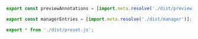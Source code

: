 ```js filename="example-addon/preset.js" renderer="common" language="js"
export const previewAnnotations = [import.meta.resolve('./dist/preview')];

export const managerEntries = [import.meta.resolve('./dist/manager')];

export * from './dist/preset.js';
```
